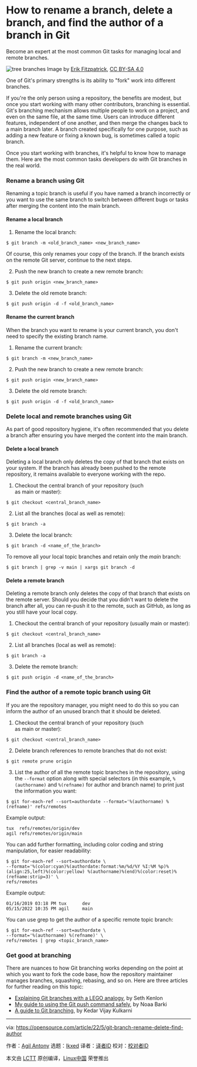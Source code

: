 [#]: subject: "How to rename a branch, delete a branch, and find the author of a branch in Git"
[#]: via: "https://opensource.com/article/22/5/git-branch-rename-delete-find-author"
[#]: author: "Agil Antony https://opensource.com/users/agantony"
[#]: collector: "lkxed"
[#]: translator: " "
[#]: reviewer: " "
[#]: publisher: " "
[#]: url: " "

How to rename a branch, delete a branch, and find the author of a branch in Git
======
Become an expert at the most common Git tasks for managing local and remote branches.

![tree branches][1]
Image by [Erik Fitzpatrick][2], [CC BY-SA 4.0][3]

One of Git's primary strengths is its ability to "fork" work into different branches.

If you're the only person using a repository, the benefits are modest, but once you start working with many other contributors, branching is essential. Git's branching mechanism allows multiple people to work on a project, and even on the same file, at the same time. Users can introduce different features, independent of one another, and then merge the changes back to a main branch later. A branch created specifically for one purpose, such as adding a new feature or fixing a known bug, is sometimes called a topic branch.

Once you start working with branches, it's helpful to know how to manage them. Here are the most common tasks developers do with Git branches in the real world.

### Rename a branch using Git

Renaming a topic branch is useful if you have named a branch incorrectly or you want to use the same branch to switch between different bugs or tasks after merging the content into the main branch.

#### Rename a local branch

1. Rename the local branch:

```
$ git branch -m <old_branch_name> <new_branch_name>
```

Of course, this only renames your copy of the branch. If the branch exists on the remote Git server, continue to the next steps.

2. Push the new branch to create a new remote branch:

```
$ git push origin <new_branch_name>
```

3. Delete the old remote branch:

```
$ git push origin -d -f <old_branch_name>
```

#### Rename the current branch

When the branch you want to rename is your current branch, you don't need to specify the existing branch name.

1. Rename the current branch:

```
$ git branch -m <new_branch_name>
```

2. Push the new branch to create a new remote branch:

```
$ git push origin <new_branch_name>
```

3. Delete the old remote branch:

```
$ git push origin -d -f <old_branch_name>
```

### Delete local and remote branches using Git

As part of good repository hygiene, it's often recommended that you delete a branch after ensuring you have merged the content into the main branch.

#### Delete a local branch

Deleting a local branch only deletes the copy of that branch that exists on your system. If the branch has already been pushed to the remote repository, it remains available to everyone working with the repo.

1. Checkout the central branch of your repository (such as main or master):

```
$ git checkout <central_branch_name>
```

2. List all the branches (local as well as remote):

```
$ git branch -a
```

3. Delete the local branch:

```
$ git branch -d <name_of_the_branch>
```

To remove all your local topic branches and retain only the *main* branch:

```
$ git branch | grep -v main | xargs git branch -d
```

#### Delete a remote branch

Deleting a remote branch only deletes the copy of that branch that exists on the remote server. Should you decide that you didn't want to delete the branch after all, you can re-push it to the remote, such as GitHub, as long as you still have your local copy.

1. Checkout the central branch of your repository (usually main or master):

```
$ git checkout <central_branch_name>
```

2. List all branches (local as well as remote):

```
$ git branch -a
```

3. Delete the remote branch:

```
$ git push origin -d <name_of_the_branch>
```

### Find the author of a remote topic branch using Git

If you are the repository manager, you might need to do this so you can inform the author of an unused branch that it should be deleted.

1. Checkout the central branch of your repository (such as main or master):

```
$ git checkout <central_branch_name>
```

2. Delete branch references to remote branches that do not exist:

```
$ git remote prune origin
```

3. List the author of all the remote topic branches in the repository, using the `--format` option along with special selectors (in this example, `%(authorname)` and `%(refname)` for author and branch name) to print just the information you want:

```
$ git for-each-ref --sort=authordate --format='%(authorname) %(refname)' refs/remotes
```

Example output:

```
tux  refs/remotes/origin/dev
agil refs/remotes/origin/main
```

You can add further formatting, including color coding and string manipulation, for easier readability:

```
$ git for-each-ref --sort=authordate \
--format='%(color:cyan)%(authordate:format:%m/%d/%Y %I:%M %p)%(align:25,left)%(color:yellow) %(authorname)%(end)%(color:reset)%(refname:strip=3)' \
refs/remotes
```

Example output:

```
01/16/2019 03:18 PM tux      dev
05/15/2022 10:35 PM agil     main
```

You can use grep to get the author of a specific remote topic branch:

```
$ git for-each-ref --sort=authordate \
--format='%(authorname) %(refname)' \
refs/remotes | grep <topic_branch_name>
```

### Get good at branching

There are nuances to how Git branching works depending on the point at which you want to fork the code base, how the repository maintainer manages branches, squashing, rebasing, and so on. Here are three articles for further reading on this topic:

* [Explaining Git branches with a LEGO analogy][4], by Seth Kenlon
* [My guide to using the Git push command safely][5], by Noaa Barki
* [A guide to Git branching][6], by Kedar Vijay Kulkarni

--------------------------------------------------------------------------------

via: https://opensource.com/article/22/5/git-branch-rename-delete-find-author

作者：[Agil Antony][a]
选题：[lkxed][b]
译者：[译者ID](https://github.com/译者ID)
校对：[校对者ID](https://github.com/校对者ID)

本文由 [LCTT](https://github.com/LCTT/TranslateProject) 原创编译，[Linux中国](https://linux.cn/) 荣誉推出

[a]: https://opensource.com/users/agantony
[b]: https://github.com/lkxed
[1]: https://opensource.com/sites/default/files/tree-branches.jpg
[2]: https://www.flickr.com/photos/22244945@N00/3353319002
[3]: https://creativecommons.org/licenses/by-sa/4.0/
[4]: https://opensource.com/article/22/4/git-branches
[5]: https://opensource.com/article/22/4/git-push
[6]: https://opensource.com/article/18/5/git-branching
